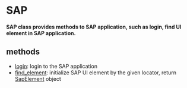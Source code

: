 # SAP <!-- {docsify-ignore-all} -->

**SAP class provides methods to SAP application, such as login, find UI element in SAP application.**

## methods 

- [login](./doc/api/python/sap/login.md): login to the SAP application
- [find_element](./doc/api/python/sap/find_element.md): initialize SAP UI element by the given locator, return [SapElement](./doc/api/python/sap/sapelement/sapelement.md) object